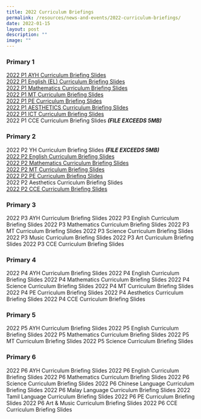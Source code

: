 ```yaml
---
title: 2022 Curriculum Briefings
permalink: /resources/news-and-events/2022-curriculum-briefings/
date: 2022-01-15
layout: post
description: ""
image: ""
---
```

### Primary 1
[2022 P1 AYH Curriculum Briefing Slides](/files/2022%20P1%20AYH%20Curriculum%20Briefing%20Slides.pdf)   
[2022 P1 English (EL) Curriculum Briefing Slides](/files/2022%20P1%20EL%20Curriculum%20Briefing%20Slides.pdf)   
[2022 P1 Mathematics Curriculum Briefing Slides](/files/2022%20P1%20MATH%20Curriculum%20Briefing%20Slides.pdf)   
[2022 P1 MT Curriculum Briefing Slides](/files/2022%20P1%20MT%20Curriculum%20Briefing%20Slides.pdf)   
[2022 P1 PE Curriculum Briefing Slides](/files/2022%20P1%20PE%20Curriculum%20Briefing%20Slides.pdf)   
[2022 P1 AESTHETICS Curriculum Briefing Slides](/files/2022%20P1%20Aesthetics%20Curriculum%20Briefing%20Slides_.pdf)   
[2022 P1 ICT Curriculum Briefing Slides](/files/2022%20P1%20ICT%20Curriculum%20Briefing%20Slides.pdf)   
2022 P1 CCE Curriculum Briefing Slides ***(FILE EXCEEDS 5MB)***



### Primary 2
2022 P2 YH Curriculum Briefing Slides ***(FILE EXCEEDS 5MB)***   
[2022 P2 English Curriculum Briefing Slides](/files/2022%20P2%20EL%20Curriculum%20Briefing.pdf)  
[2022 P2 Mathematics Curriculum Briefing Slides](/files/2022%20P2%20Math%20Curriculum%20Briefing.pdf)     
[2022 P2 MT Curriculum Briefing Slides](/files/2022%20P2%20MT%20Curriculum%20Brieifing.pdf)   
[2022 P2 PE Curriculum Briefing Slides](/files/2022%20P2%20PE%20Curriculum%20Briefing.pdf)   
2022 P2 Aesthetics Curriculum Briefing Slides  
[2022 P2 CCE Curriculum Briefing Slides](/files/2022%20P2%20CCE%20Curriculum%20Briefing.pdf)   



### Primary 3
2022 P3 AYH Curriculum Briefing Slides
2022 P3 English Curriculum Briefing Slides
2022 P3 Mathematics Curriculum Briefing Slides
2022 P3 MT Curriculum Briefing Slides
2022 P3 Science Curriculum Briefing Slides
2022 P3 Music Curriculum Briefing Slides
2022 P3 Art Curriculum Briefing Slides
2022 P3 CCE Curriculum Briefing Slides


### Primary 4
2022 P4 AYH Curriculum Briefing Slides
2022 P4 English Curriculum Briefing Slides
2022 P4 Mathematics Curriculum Briefing Slides
2022 P4 Science Curriculum Briefing Slides
2022 P4 MT Curriculum Briefing Slides
2022 P4 PE Curriculum Briefing Slides
2022 P4 Aesthetics Curriculum Briefing Slides
2022 P4 CCE Curriculum Briefing Slides






### Primary 5
2022 P5 AYH Curriculum Briefing Slides
2022 P5 English Curriculum Briefing Slides
2022 P5 Mathematics Curriculum Briefing Slides
2022 P5 MT Curriculum Briefing Slides
2022 P5 Science Curriculum Briefing Slides

### Primary 6
2022 P6 AYH Curriculum Briefing Slides
2022 P6 English Curriculum Briefing Slides
2022 P6 Mathematics Curriculum Briefing Slides
2022 P6 Science Curriculum Briefing Slides
2022 P6 Chinese Language Curriculum Briefing Slides
2022 P6 Malay Language Curriculum Briefing Slides
2022 Tamil Language Curriculum Briefing Slides
2022 P6 PE Curriculum Briefing Slides
2022 P6 Art & Music Curriculum Briefing Slides
2022 P6 CCE Curriculum Briefing Slides